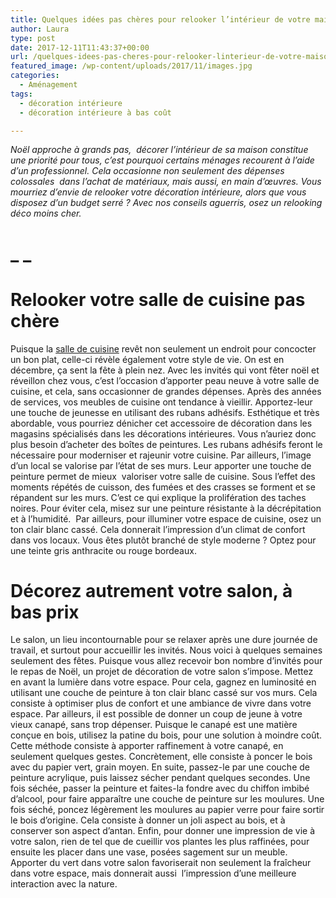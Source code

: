 ```yaml
---
title: Quelques idées pas chères pour relooker l’intérieur de votre maison
author: Laura
type: post
date: 2017-12-11T11:43:37+00:00
url: /quelques-idees-pas-cheres-pour-relooker-linterieur-de-votre-maison/
featured_image: /wp-content/uploads/2017/11/images.jpg
categories:
  - Aménagement
tags:
  - décoration intérieure
  - décoration intérieure à bas coût

---
```

_Noël approche à grands pas,  décorer l’intérieur de sa maison constitue une priorité pour tous, c’est pourquoi certains ménages recourent à l’aide d’un professionnel. Cela occasionne non seulement des dépenses colossales  dans l’achat de matériaux, mais aussi, en main d’œuvres. Vous mourriez d’envie de relooker votre décoration intérieure, alors que vous disposez d’un budget serré ? Avec nos conseils aguerris, osez un relooking déco moins cher._

# _ _

# Relooker votre salle de cuisine pas chère

Puisque la [salle de cuisine][1] revêt non seulement un endroit pour concocter un bon plat, celle-ci révèle également votre style de vie. On est en décembre, ça sent la fête à plein nez. Avec les invités qui vont fêter noël et réveillon chez vous, c’est l’occasion d’apporter peau neuve à votre salle de cuisine, et cela, sans occasionner de grandes dépenses. Après des années de services, vos meubles de cuisine ont tendance à vieillir. Apportez-leur une touche de jeunesse en utilisant des rubans adhésifs. Esthétique et très abordable, vous pourriez dénicher cet accessoire de décoration dans les magasins spécialisés dans les décorations intérieures. Vous n’auriez donc plus besoin d’acheter des boîtes de peintures. Les rubans adhésifs feront le nécessaire pour moderniser et rajeunir votre cuisine. Par ailleurs, l’image d’un local se valorise par l’état de ses murs. Leur apporter une touche de peinture permet de mieux  valoriser votre salle de cuisine. Sous l’effet des moments répétés de cuisson, des fumées et des crasses se forment et se répandent sur les murs. C’est ce qui explique la prolifération des taches noires. Pour éviter cela, misez sur une peinture résistante à la décrépitation et à l’humidité.  Par ailleurs, pour illuminer votre espace de cuisine, osez un ton clair blanc cassé. Cela donnerait l’impression d’un climat de confort dans vos locaux. Vous êtes plutôt branché de style moderne ? Optez pour une teinte gris anthracite ou rouge bordeaux.

# Décorez autrement votre salon, à bas prix

Le salon, un lieu incontournable pour se relaxer après une dure journée de travail, et surtout pour accueillir les invités. Nous voici à quelques semaines seulement des fêtes. Puisque vous allez recevoir bon nombre d’invités pour le repas de Noël, un projet de décoration de votre salon s’impose. Mettez en avant la lumière dans votre espace. Pour cela, gagnez en luminosité en utilisant une couche de peinture à ton clair blanc cassé sur vos murs. Cela consiste à optimiser plus de confort et une ambiance de vivre dans votre espace. Par ailleurs, il est possible de donner un coup de jeune à votre vieux canapé, sans trop dépenser. Puisque le canapé est une matière conçue en bois, utilisez la patine du bois, pour une solution à moindre coût. Cette méthode consiste à apporter raffinement à votre canapé, en seulement quelques gestes. Concrètement, elle consiste à poncer le bois avec du papier vert, grain moyen. En suite, passez-le par une couche de peinture acrylique, puis laissez sécher pendant quelques secondes. Une fois séchée, passer la peinture et faites-la fondre avec du chiffon imbibé d’alcool, pour faire apparaître une couche de peinture sur les moulures. Une fois séché, poncez légèrement les moulures au papier verre pour faire sortir le bois d’origine. Cela consiste à donner un joli aspect au bois, et à conserver son aspect d’antan. Enfin, pour donner une impression de vie à votre salon, rien de tel que de cueillir vos plantes les plus raffinées, pour ensuite les placer dans une vase, posées sagement sur un meuble. Apporter du vert dans votre salon favoriserait non seulement la fraîcheur dans votre espace, mais donnerait aussi  l’impression d’une meilleure interaction avec la nature.

 [1]: http://www.cotemaison.fr/cuisine/